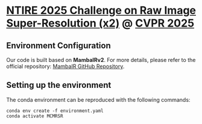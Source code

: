# [NTIRE 2025 Challenge on Raw Image Super-Resolution (x2)](https://cvlai.net/ntire/2025/) @ [CVPR 2025](https://cvpr.thecvf.com/)

## Environment Configuration
Our code is built based on **MambaIRv2**. For more details, please refer to the official repository: [MambaIR GitHub Repository](https://github.com/csguoh/MambaIR).

## Setting up the environment
The conda environment can be reproduced with the following commands:
```
conda env create -f environment.yaml
conda activate MCMRSR
```
